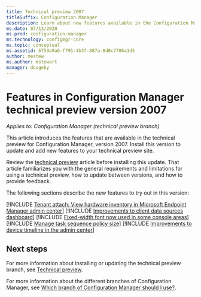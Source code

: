 ```yaml
---
title: Technical preview 2007
titleSuffix: Configuration Manager
description: Learn about new features available in the Configuration Manager technical preview branch version 2007.
ms.date: 07/13/2020
ms.prod: configuration-manager
ms.technology: configmgr-core
ms.topic: conceptual
ms.assetid: 6759a9a6-f791-4b3f-887a-8d8c7786a1d5
author: mestew
ms.author: mstewart
manager: dougeby
---
```


# Features in Configuration Manager technical preview version 2007

*Applies to: Configuration Manager (technical preview branch)*

This article introduces the features that are available in the technical preview for Configuration Manager, version 2007. Install this version to update and add new features to your technical preview site.

Review the [technical preview](../technical-preview.md) article before installing this update. That article familiarizes you with the general requirements and limitations for using a technical preview, how to update between versions, and how to provide feedback.

The following sections describe the new features to try out in this version:

<!-- [!INCLUDE [Example feature name](includes/2007/1234567.md)] -->

[!INCLUDE [Tenant attach: View hardware inventory in Microsoft Endpoint Manager admin center](includes/2007/6479284.md)]
[!INCLUDE [Improvements to client data sources dashboard](includes/2007/7102084.md)]
[!INCLUDE [Fixed-width font now used in some console areas](includes/2007/7632637.md)]
[!INCLUDE [Manage task sequence policy size](includes/2007/6888853.md)]
[!INCLUDE [Improvements to device timeline in the admin center](includes/2007/7141381.md)]

<!--
## General known issues

[!INCLUDE [Azure AD authentication doesn't work](includes/2007/known-issue-7569264.md)]
-->

## Next steps

For more information about installing or updating the technical preview branch, see [Technical preview](../technical-preview.md).

For more information about the different branches of Configuration Manager, see [Which branch of Configuration Manager should I use?](../../understand/which-branch-should-i-use.md).
